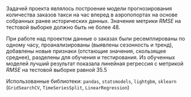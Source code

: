 Задачей проекта являлось построение модели прогнозирования количества заказов такси на час вперед в аэропопортах на основе собранных ранее исторических данных. Значение метрики *RMSE* на тестовой выборке должно быть не более 48.

При работе над проектом данные о заказах были ресемплированы по одному часу, проанализированы (выявлены сезонность и тренд), добавлены новые признаки (отстающие значения, скользящее среднее), разделены для обучения и тестирования. Из обученных моделей лучший результат показала линейная регрессия с метрикой *RMSE* на тестовой выборке равной 35.5

Использованные библиотеки: `pandas`, `statsmodels`, `lightgbm`, `sklearn` (`GridSearchCV`, `TimeSeriesSplit`, `LinearRegression`)
